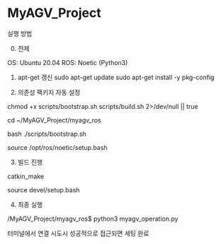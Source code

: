 # MyAGV_Project

실행 방법

0) 전제

OS: Ubuntu 20.04
ROS: Noetic (Python3)

1) apt-get 갱신
    sudo apt-get update
    sudo apt-get install -y pkg-config


2) 의존성 팩키지 자동 설정

chmod +x scripts/bootstrap.sh scripts/build.sh 2>/dev/null || true

cd ~/MyAGV_Project/myagv_ros

bash ./scripts/bootstrap.sh

source /opt/ros/noetic/setup.bash

3) 빌드 진행

catkin_make

source devel/setup.bash 

4) 최종 실행

/MyAGV_Project/myagv_ros$ python3 myagv_operation.py

터미널에서 연결 시도시 성공적으로 접근되면 세팅 완료
